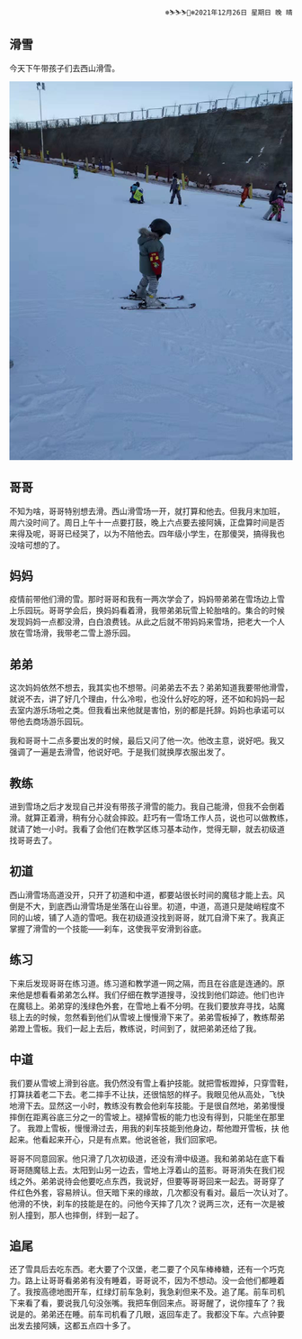 <div style="text-align: right"><code>❄️⛷️⛷️⛷️🎿️❄️2021年12月26日 星期日 晚 晴</code></div>

## 滑雪

今天下午带孩子们去西山滑雪。

![](ski.jpg)

## 哥哥

不知为啥，哥哥特别想去滑。西山滑雪场一开，就打算和他去。但我月末加班，
周六没时间了。周日上午十一点要打鼓，晚上六点要去接阿姨，正盘算时间是否
来得及呢，哥哥已经哭了，以为不陪他去。四年级小学生，在那傻哭，搞得我也
没啥可想的了。

## 妈妈

疫情前带他们滑的雪。那时哥哥和我有一两次学会了，妈妈带弟弟在雪场边上雪
上乐园玩。哥哥学会后，换妈妈看着滑，我带弟弟玩雪上轮胎啥的。集合的时候
发现妈妈一点都没滑，白白浪费钱。从此之后就不带妈妈来雪场，把老大一个人
放在雪场滑，我带老二雪上游乐园。

## 弟弟

这次妈妈依然不想去，我其实也不想带。问弟弟去不去？弟弟知道我要带他滑雪，
就说不去，讲了好几个理由，什么冷啦，也没什么好吃的呀，还不如和妈妈一起
去室内游乐场啦之类。但我看出来他就是害怕，别的都是托辞。妈妈也承诺可以
带他去商场游乐园玩。

我和哥哥十二点多要出发的时候，最后又问了他一次。他改主意，说好吧。我又
强调了一遍是去滑雪，他说好吧。于是我们就换厚衣服出发了。

## 教练

进到雪场之后才发现自己并没有带孩子滑雪的能力。我自己能滑，但我不会倒着
滑。就算正着滑，稍有分心就会摔跤。赶巧有一雪场工作人员，说也可以做教练，
就请了她一小时。我看了会他们在教学区练习基本动作，觉得无聊，就去初级道
找哥哥去了。

## 初道

西山滑雪场高道没开，只开了初道和中道，都要站很长时间的魔毯才能上去。风
倒是不大，到底西山滑雪场是坐落在山谷里。初道，中道，高道只是陡峭程度不
同的山坡，铺了人造的雪吧。我在初级道没找到哥哥，就兀自滑下来了。我真正
掌握了滑雪的一个技能——刹车，这使我平安滑到谷底。

## 练习

下来后发现哥哥在练习道。练习道和教学道一网之隔，而且在谷底是连通的。原
来他是想看看弟弟怎么样。我们仔细在教学道搜寻，没找到他们踪迹。他们也许
在魔毯上。弟弟穿的浅绿色外套，在雪地上看不分明。在我们要放弃寻找，站魔
毯上去的时候，忽然看到他们从雪坡上慢慢滑下来了。弟弟雪板掉了，教练帮弟
弟蹬上雪板。我们一起上去后，教练说，时间到了，就把弟弟还给了我。

## 中道

我们要从雪坡上滑到谷底。我仍然没有雪上看护技能。就把雪板蹬掉，只穿雪鞋，
打算扶着老二下去。老二摔手不让扶，还很恼怒的样子。我眼见他从高处，飞快
地滑下去。显然这一小时，教练没有教会他刹车技能。于是很自然地，弟弟慢慢
摔倒在距离谷底三分之一的雪坡上。褪掉雪板的能力也没有得到，只能坐在那里
了。 我蹬上雪板，慢慢滑过去，用我的刹车技能到他身边，帮他蹬开雪板，扶
他起来。他看起来开心，只是有点累。他说爸爸，我们回家吧。

哥哥不同意回家。他只滑了几次初级道，还没有滑中级道。我和弟弟站在底下看
哥哥随魔毯上去。太阳到山另一边去，雪地上浮着山的蓝影。哥哥消失在我们视
线之外。弟弟说待会他要吃点东西，我说好，但要等哥哥回来一起去。哥哥穿了
件红色外套，容易辨认。但天暗下来的缘故，几次都没有看对。最后一次认对了。
他滑的不快，刹车的技能是在的。问他今天摔了几次？说两三次，还有一次是被
别人撞到，那人也摔倒，绊到一起了。

## 追尾

还了雪具后去吃东西。老大要了个汉堡，老二要了个风车棒棒糖，还有一个巧克
力。路上让哥哥看弟弟有没有睡着，哥哥说不，因为不想动。没一会他们都睡着
了。我按高德地图开车，红绿灯前车急刹，我急刹但来不及。追了尾。前车司机
下来看了看，要说我几句没张嘴。我把车倒回来点。哥哥醒了，说你撞车了？我
说是的。弟弟还在睡。前车司机看了几眼，返回车走了。我都没下车。六点钟要
出发去接阿姨，这都五点四十多了。

